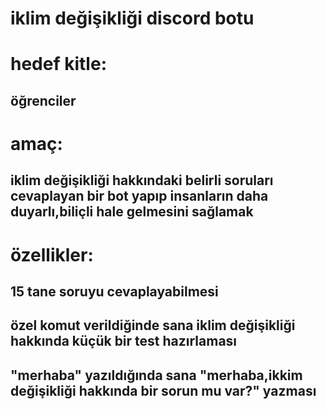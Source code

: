 #  iklim değişikliği discord botu
# hedef kitle:
##  öğrenciler
#  amaç:
##  iklim değişikliği hakkındaki belirli soruları cevaplayan bir bot yapıp insanların daha duyarlı,biliçli hale gelmesini sağlamak
#  özellikler:
##  15 tane soruyu cevaplayabilmesi
##  özel komut verildiğinde sana iklim değişikliği hakkında küçük bir test hazırlaması
## "merhaba" yazıldığında sana "merhaba,ikkim değişikliği hakkında bir sorun mu var?" yazması
